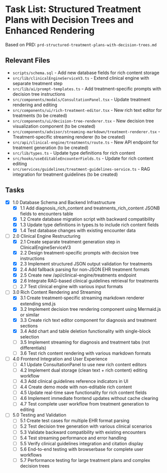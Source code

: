 # Task List: Structured Treatment Plans with Decision Trees and Enhanced Rendering

Based on PRD: `prd-structured-treatment-plans-with-decision-trees.md`

## Relevant Files
- `scripts/schema.sql` - Add new database fields for rich content storage
- `src/lib/clinicalEngineServiceV3.ts` - Extend clinical engine with separate treatment step
- `src/lib/ai/prompt-templates.ts` - Add treatment-specific prompts with decision tree instructions
- `src/components/modals/ConsultationPanel.tsx` - Update treatment rendering and editing
- `src/components/ui/rich-treatment-editor.tsx` - New rich text editor for treatments (to be created)
- `src/components/ui/decision-tree-renderer.tsx` - New decision tree visualization component (to be created)
- `src/components/advisor/streaming-markdown/treatment-renderer.tsx` - Treatment-specific streaming renderer (to be created)
- `src/api/clinical-engine/treatments/route.ts` - New API endpoint for treatment generation (to be created)
- `src/lib/types.ts` - Update type definitions for rich content
- `src/hooks/useEditableEncounterFields.ts` - Update for rich content editing
- `src/services/guidelines/treatment-guidelines-service.ts` - RAG integration for treatment guidelines (to be created)

## Tasks

- [x] 1.0 Database Schema and Backend Infrastructure
  - [x] 1.1 Add diagnosis_rich_content and treatments_rich_content JSONB fields to encounters table
  - [x] 1.2 Create database migration script with backward compatibility
  - [x] 1.3 Update type definitions in types.ts to include rich content fields
  - [x] 1.4 Test database changes with existing encounter data

- [ ] 2.0 Clinical Engine Restructuring
  - [x] 2.1 Create separate treatment generation step in ClinicalEngineServiceV3
  - [x] 2.2 Design treatment-specific prompts with decision tree instructions
  - [x] 2.3 Implement structured JSON output validation for treatments
  - [x] 2.4 Add fallback parsing for non-JSON EHR treatment formats
  - [x] 2.5 Create new /api/clinical-engine/treatments endpoint
  - [x] 2.6 Integrate RAG-based clinical guidelines retrieval for treatments
  - [ ] 2.7 Test clinical engine with various input formats

- [ ] 3.0 Rich Content Rendering and Streaming
  - [x] 3.1 Create treatment-specific streaming markdown renderer extending smd.js
  - [x] 3.2 Implement decision tree rendering component using Mermaid.js or similar
  - [x] 3.3 Create rich text editor component for diagnosis and treatment sections
  - [x] 3.4 Add chart and table deletion functionality with single-block selection
  - [ ] 3.5 Implement streaming for diagnosis and treatment tabs (not differentials)
  - [ ] 3.6 Test rich content rendering with various markdown formats

- [ ] 4.0 Frontend Integration and User Experience
  - [ ] 4.1 Update ConsultationPanel to use new rich content editors
  - [ ] 4.2 Implement dual storage (clean text + rich content) editing workflow
  - [ ] 4.3 Add clinical guidelines reference indicators in UI
  - [ ] 4.4 Create demo mode with non-editable rich content
  - [ ] 4.5 Update real-time save functionality for rich content fields
  - [ ] 4.6 Implement immediate frontend updates without cache clearing
  - [ ] 4.7 Test complete user workflow from treatment generation to editing

- [ ] 5.0 Testing and Validation
  - [ ] 5.1 Create test cases for multiple EHR format parsing
  - [ ] 5.2 Test decision tree generation with various clinical scenarios
  - [ ] 5.3 Validate backward compatibility with existing encounters
  - [ ] 5.4 Test streaming performance and error handling
  - [ ] 5.5 Verify clinical guidelines integration and citation display
  - [ ] 5.6 End-to-end testing with browserbase for complete user workflows
  - [ ] 5.7 Performance testing for large treatment plans and complex decision trees 